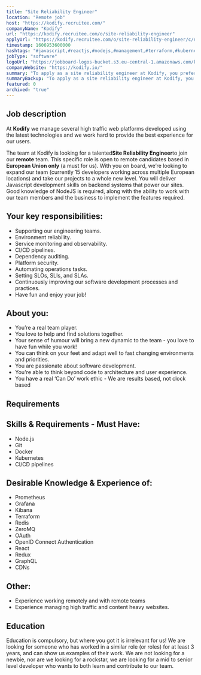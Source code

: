 ```yaml
---
title: "Site Reliability Engineer"
location: "Remote job"
host: "https://kodify.recruitee.com/"
companyName: "Kodify"
url: "https://kodify.recruitee.com/o/site-reliability-engineer"
applyUrl: "https://kodify.recruitee.com/o/site-reliability-engineer/c/new"
timestamp: 1606953600000
hashtags: "#javascript,#reactjs,#nodejs,#management,#terraform,#kubernetes,#docker,#operations,#content,#git"
jobType: "software"
logoUrl: "https://jobboard-logos-bucket.s3.eu-central-1.amazonaws.com/kodify"
companyWebsite: "https://kodify.io/"
summary: "To apply as a site reliability engineer at Kodify, you preferably need to have some knowledge of: #javascript, #reactjs, #nodejs."
summaryBackup: "To apply as a site reliability engineer at Kodify, you preferably need to have some knowledge of: #javascript, #reactjs, #nodejs."
featured: 0
archived: "true"
---
```


## Job description

At **Kodify** we manage several high traffic web platforms developed using the latest technologies and we work hard to provide the best experience for our users.

The team at Kodify is looking for a talented**Site Reliability Engineer**to join our **remote** team. This specific role is open to remote candidates based in **European Union only** (a must for us). With you on board, we’re looking to expand our team (currently 15 developers working across multiple European locations) and take our projects to a whole new level. You will deliver Javascript development skills on backend systems that power our sites. Good knowledge of NodeJS is required, along with the ability to work with our team members and the business to implement the features required.

## Your key responsibilities:

*   Supporting our engineering teams.
*   Environment reliability.
*   Service monitoring and observability.
*   CI/CD pipelines.
*   Dependency auditing.
*   Platform security.
*   Automating operations tasks.
*   Setting SLOs, SLIs, and SLAs.
*   Continuously improving our software development processes and practices.
*   Have fun and enjoy your job!

## About you:

*   You’re a real team player.
*   You love to help and find solutions together.
*   Your sense of humour will bring a new dynamic to the team - you love to have fun while you work!
*   You can think on your feet and adapt well to fast changing environments and priorities.
*   You are passionate about software development.
*   You're able to think beyond code to architecture and user experience.
*   You have a real ‘Can Do’ work ethic - We are results based, not clock based

## Requirements

## Skills & Requirements - Must Have:

*   Node.js
*   Git
*   Docker
*   Kubernetes
*   CI/CD pipelines

## Desirable Knowledge & Experience of:

*   Prometheus
*   Grafana
*   Kibana
*   Terraform
*   Redis
*   ZeroMQ
*   OAuth
*   OpenID Connect Authentication
*   React
*   Redux
*   GraphQL
*   CDNs

## Other:

*   Experience working remotely and with remote teams
*   Experience managing high traffic and content heavy websites.

## Education

Education is compulsory, but where you got it is irrelevant for us! We are looking for someone who has worked in a similar role (or roles) for at least 3 years, and can show us examples of their work. We are not looking for a newbie, nor are we looking for a rockstar, we are looking for a mid to senior level developer who wants to both learn and contribute to our team.
